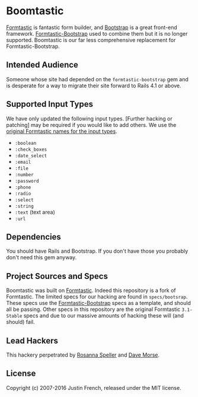 # Boomtastic

[Formtastic](https://github.com/justinfrench/formtastic) is fantastic form builder, and [Bootstrap](http://getbootstrap.com/2.3.2/) is a great front-end framework.  [Formtastic-Bootstrap](https://github.com/mjbellantoni/formtastic-bootstrap) used to combine them but it is no longer supported.  Boomtastic is our far less comprehensive replacement for Formtastic-Bootstrap.  

## Intended Audience  

Someone whose site had depended on the `formtastic-bootstrap` gem and is desperate for a way to migrate their site forward to Rails 4.1 or above.

## Supported Input Types

We have only updated the following input types.  [Further hacking or patching] may be required if you would like to add others. We use the [original Formtastic names for the input types](https://github.com/justinfrench/formtastic#the-available-inputs).

* `:boolean`
* `:check_boxes`
* `:date_select`
* `:email`
* `:file`
* `:number`
* `:password`
* `:phone`
* `:radio`
* `:select`
* `:string`
* `:text` (text area)
* `:url`

## Dependencies

You should have Rails and Bootstrap.  If you don't have those you probably don't need this gem anyway.

## Project Sources and Specs

Boomtastic was built on [Formtastic](https://github.com/justinfrench/formtastic).  Indeed this repository is a fork of Formtastic. The limited specs for our hacking are found in `specs/bootsrap`.  These specs use the [Formtastic-Bootstrap](https://github.com/mjbellantoni/formtastic-bootstrap) specs as a template, and should all be passing.  Other specs in this repository are the original Formtastic `3.1-Stable` specs and due to our massive amounts of hacking these will (and should) fail.

## Lead Hackers

This hackery perpetrated by [Rosanna Speller](https://github.com/r-spell) and [Dave Morse](https://github.com/dcmorse).

## License

Copyright (c) 2007-2016 Justin French, released under the MIT license.
